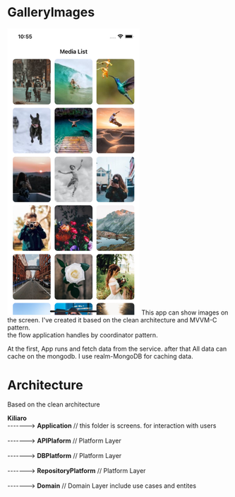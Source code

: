# GalleryImages
<img src='Screenshot/pic.png' width=300 />
This app can show images on the screen. I've created it based on the clean architecture and MVVM-C pattern.
<br>
the flow application handles by coordinator pattern.
</br>

<p>
  At the first, App runs and fetch data from the service. after that All data can cache on the mongodb. I use realm-MongoDB for caching data.
</p>

# Architecture
Based on the clean architecture

<b>Kiliaro</b>
<br>
    -------> <b>Application</b> // this folder is screens. for interaction with users
    </br>
    <br>
    -------> <b>APIPlaform</b> // Platform Layer
    </br>
    <br>
    -------> <b>DBPlatform</b> // Platform Layer
        </br>
    <br>
    -------> <b>RepositoryPlatform</b> // Platform Layer
        </br>
    <br>
    -------> <b>Domain</b> // Domain Layer include use cases and entites
        </br>
    <br>
